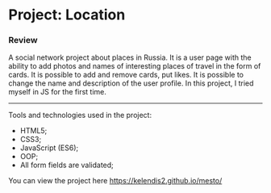 # Project: Location

### Review


A social network project about places in Russia. It is a user page with the ability to add photos and names of interesting places of travel in the form of cards. It is possible to add and remove cards, put likes. It is possible to change the name and description of the user profile. In this project, I tried myself in JS for the first time.

_____________________________________________________________________________________________________
Tools and technologies used in the project:
- HTML5;
- CSS3;
- JavaScript (ES6);
- OOP;
- All form fields are validated;

You can view the project here https://kelendis2.github.io/mesto/
